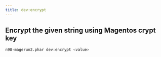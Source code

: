 ```yaml
---
title: dev:encrypt
---
```


## Encrypt the given string using Magentos crypt key

```sh
n98-magerun2.phar dev:encrypt <value>
```
